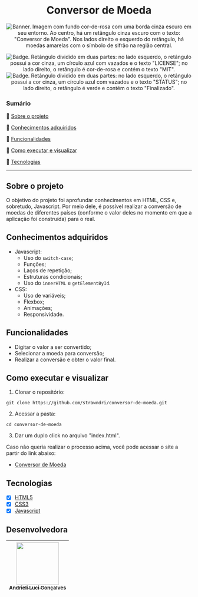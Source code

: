 <h1 align="center"> Conversor de Moeda</h1>

<p align="center">
  <img src="https://i.imgur.com/uBmbvZv.png" alt='Banner. Imagem com fundo cor-de-rosa com uma borda cinza escuro em seu entorno. Ao centro, há um retângulo cinza escuro com o texto: "Conversor de Moeda". Nos lados direito e esquerdo do retângulo, há moedas amarelas com o símbolo de sifrão na região central.' />
</p>

<p align="center">
    <img src='https://img.shields.io/badge/License-MIT-f2a2b7?style=for-the-badge&logo=appveyor' alt='Badge. Retângulo dividido em duas partes: no lado esquerdo, o retângulo possui a cor cinza, um círculo azul com vazados e o texto "LICENSE"; no lado direito, o retângulo é cor-de-rosa e contém o texto "MIT".'>
    <img src='https://img.shields.io/badge/Status-Finalizado-abf285?style=for-the-badge&logo=appveyor' alt='Badge. Retângulo dividido em duas partes: no lado esquerdo, o retângulo possui a cor cinza, um círculo azul com vazados e o texto "STATUS"; no lado direito, o retângulo é verde e contém o texto "Finalizado".'>
</p>


### Sumário 

:small_blue_diamond: [Sobre o projeto](#sobre-o-projeto)

:small_blue_diamond: [Conhecimentos adquiridos](#conhecimentos-adquiridos)

:small_blue_diamond: [Funcionalidades](#funcionalidades)

:small_blue_diamond: [Como executar e visualizar](#como-executar-e-visualizar)

:small_blue_diamond: [Tecnologias](#tecnologias)

---

## Sobre o projeto 
O objetivo do projeto foi aprofundar conhecimentos em HTML, CSS e, sobretudo, Javascript. Por meio dele, é possível realizar a conversão de moedas de diferentes países (conforme o valor deles no momento em que a aplicação foi construída) para o real.

## Conhecimentos adquiridos
- Javascript:
  - Uso do `switch-case`;
  - Funções;
  - Laços de repetição;
  - Estruturas condicionais;
  - Uso do `innerHTML` e `getElementById`.
- CSS:
  - Uso de variáveis;
  - Flexbox;
  - Animações;
  - Responsividade.

## Funcionalidades
- Digitar o valor a ser convertido;
- Selecionar a moeda para conversão;
- Realizar a conversão e obter o valor final.

## Como executar e visualizar

1. Clonar o repositório:
```
git clone https://github.com/strawndri/conversor-de-moeda.git
```

2. Acessar a pasta:
```
cd conversor-de-moeda
```

3. Dar um duplo click no arquivo "index.html".

Caso não queria realizar o processo acima, você pode acessar o site a partir do link abaixo:
- [Conversor de Moeda](https://conversor-de-moeda-theta.vercel.app/)

## Tecnologias
- [x] [HTML5](https://www.w3schools.com/html/default.asp)
- [x] [CSS3](https://www.w3schools.com/css/default.asp)
- [x] [Javascript](https://developer.mozilla.org/en-US/docs/Web/JavaScript)

## Desenvolvedora

| [<img src="https://avatars.githubusercontent.com/u/62841828?v=4" width=115><br><sub>Andrieli Luci Gonçalves</sub>](https://github.com/strawndri) |
| :---: |

